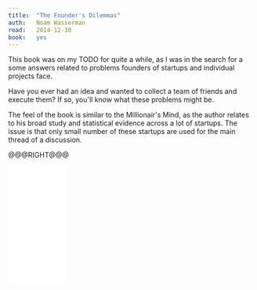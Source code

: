 ```yaml
---
title:	"The Founder's Dilemmas"
auth:	Noam Wasserman
read:	2014-12-30
book:	yes
---
```





This book was on my TODO for quite a while, as I was in the search for a
some answers related to problems founders of startups and individual
projects face.

Have you ever had an idea and wanted to collect a team of friends and
execute them? If so, you'll know what these problems might be.

The feel of the book is similar to the Millionair's Mind, as the author
relates to his broad study and statistical evidence across a lot of
startups.
The issue is that only small number of these startups are used for the main
thread of a discussion.

@@@RIGHT@@@
<iframe style="width:120px;height:240px;" marginwidth="0" marginheight="0"
scrolling="no" frameborder="0"
src="//ws-na.amazon-adsystem.com/widgets/q?ServiceVersion=20070822&OneJS=1&Operation=GetAdHtml&MarketPlace=US&source=ss&ref=ss_til&ad_type=product_link&tracking_id=wojcadamkoszh-20&marketplace=amazon&region=US&placement=0691158304&asins=0691158304&linkId=32IZJM7F5GYU3YXI&show_border=false&link_opens_in_new_window=true&price_color=333333&title_color=C00000&bg_color=FFFFFF">
</iframe>
